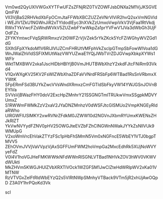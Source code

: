Vm0wd2QyUXlVWGxXYTFwUFZsZFNjRlZ0TVZOWFJsbDNXa2M1VjJKSGVEQmFW
Vll3VjBaS2RHVkdXbFpOCmJtaFFWbXBCZUZZeVNrVlViR2hvQ2sxVmNGVldi
WEJIV1ZkU1NGWnJiR2xTYldodlEyc3hXVkZzUmxoVwpiVkV3VjFaa1RtVkdj
RWxTYkVwcFZsWndWVkV5ZUZwbFYwWkpZa1prYVFwV1JVa3dWbGh3UjFOdFZs
ZFYKYmtwcFVqSjRWRmxzV2t0WFZrVjVZek5rYkZKck5YcFZiWGhyWVZGd1dG
SXlhSFpXYkdoM1V6RlJlVlJZCmFHRUtVMFphVkZsclpGTmpSbFowWlVoa1dG
WnJWalZhVldSSFlXMUtWazVWYUZwaE1YQjJWbTVrZDJGVwpXbkpXYWs1WFlr
WktTMXBWV2xka1JscHlDbHBIYjB0VmJHUTBWbXhzY2xkdFJtcFNiRm93Vkd4
V1QxWXgKV25KV2FsWlZWbXhaZDFaVVNrdFRSbFp6WTBad1RsSnVRbmxXYWtK
SFpERmFSd3BUYkZwcVVsWndXRmxzCmFGTldSbFkyVW14YWJGSnJOVnBEYlVa
SVVsVjBWazFHY0doV2ExcHpZMnhrY21SSGNGTmlTRUkwVmxSSgpkMDVYUmxZ
S1RWWmFWMkZzV2xaV2JYaDNZMnhzV0dWSFJtcGlSMUo2VmpKNGEyRldaRWho
UlRGWFlUSlMKY2xwRVNrZFdkM0JZWW10d2NGVnJXbmRYUmxKWENsZHJkRlZT
YkVwNVYydFZNV0pHV25OWGJteEVZbFZhClNGWnNWakJYYkZsNllVUk9WMUpG
V2xoWmVrcEhVakZTYzFSc1pHbFhSMmN5Vm0xNGFncE5WbEY1VTJ0bgpTMVV5
ZEhOVmJVVjVaVVpzVjAxSGFFUmFWM2hoVmpGa2MxcEdhRk5XUjNoWVYyeFdZ
V0l4V1hoVGJHeFMKWWtkNFdWWnRlSGNLVTBad1NHVkZOV3hWV0VKWVdWUkti
MkZHVm5KWGJHUlZVbXRXTlVOck1WZGFSM1JwClZteHdWRlpWV2xKa01VMTNW
RzVTVGxZelFtRldWbEYzQ2s5VlRtNWpSMnhyVTBack9VTm5jR2xhUjAwOQpD
Z3A0Y1hrPQoKd3Vk

scl